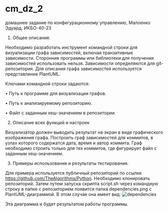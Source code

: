 # cm_dz_2
домашнее задание по конфигурационному управлению, Малоенко Эдуард, ИКБО-40-23

1. Общее описание.

Необходимо разработать инструмент командной строки для визуализации графа 
зависимостей, включая транзитивные зависимости. Сторонние программы или 
библиотеки для получения зависимостей использовать нельзя. 
Зависимости определяются для git-репозитория. Для описания графа 
зависимостей используется представление PlantUML.

Ключами командной строки задаются:

• Путь к программе для визуализации графов. 

• Путь к анализируемому репозиторию. 

• Файл с заданным хеш-значением в репозитории.

2. Описание всех функций и настроек

Визуализатор должен выводить результат на экран в виде графического изображения графа.
Построить граф зависимостей для коммитов, в узлах которого содержатся 
дата, время и автор коммита. Граф необходимо строить только для тех коммитов, 
где фигурирует файл с заданным хеш-значением.

3. Примеры использования и результаты тестирования.


Для примера используется публичный репозиторий по ссылке https://github.com/TheAlgorithms/Python.
Необходимо клонировать репозиторий. Затем путем запуска скрипта script.sh через командную строку в папке с репозиторием
появится папка dependencies.png с PlantUML-диаграммой. В этом случае она имеет вид:
![dependencies](https://github.com/user-attachments/assets/0f1ddf9a-4ad6-4a3b-b835-ea298dc3aee6)

Эта диаграмма и будет результатом работы программы.
